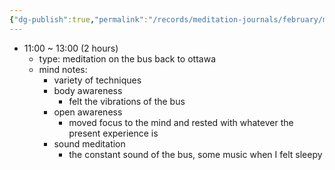 ```yaml
---
{"dg-publish":true,"permalink":"/records/meditation-journals/february/meditation-journal-for-2023-02-19/","tags":["type/meditation-journal-entry info/phil-384/meditation-journal-entry"]}
---
```



- 11:00 ~ 13:00 (2 hours)
	- type: meditation on the bus back to ottawa
	- mind notes:
		- variety of techniques
		- body awareness
			- felt the vibrations of the bus
		- open awareness
			- moved focus to the mind and rested with whatever the present experience is
		- sound meditation
			- the constant sound of the bus, some music when I felt sleepy